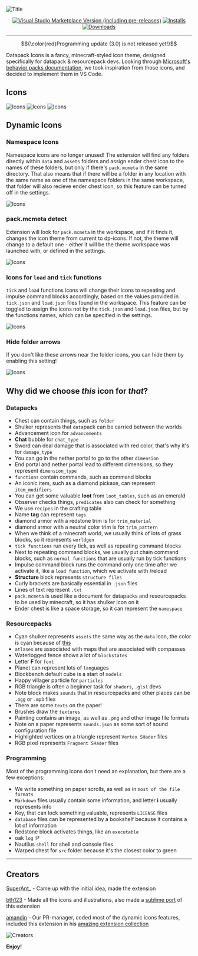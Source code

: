 

![Title](assets/3.0/Title.png)
<div align="center">

[![Visual Studio Marketplace Version (including pre-releases)](https://img.shields.io/visual-studio-marketplace/v/SuperAnt.mc-dp-icons?style=for-the-badge&color=36a7dd)](https://marketplace.visualstudio.com/items?itemName=SuperAnt.mc-dp-icons)
[![Installs](https://img.shields.io/visual-studio-marketplace/i/SuperAnt.mc-dp-icons?style=for-the-badge&color=36a7dd)](https://marketplace.visualstudio.com/items?itemName=SuperAnt.mc-dp-icons)
[![Downloads](https://img.shields.io/visual-studio-marketplace/d/SuperAnt.mc-dp-icons?style=for-the-badge&color=36a7dd)](https://marketplace.visualstudio.com/items?itemName=SuperAnt.mc-dp-icons)

</div>

---
$${\color{red}Programming update (3.0) is not released yet!}$$


Datapack Icons is a fancy, minecraft-styled icon theme, designed specifically for datapack & resourcepack devs. Looking through [Microsoft's behavior packs documentation](https://learn.microsoft.com/en-us/minecraft/creator/documents/behaviorpack#building-the-behavior-pack), we took inspiration from those icons, and decided to implement them in VS Code. 

## Icons
![Icons](assets/3.0/IconsDatapacks.png)
![Icons](assets/3.0/IconsResourcepacks.png)
![Icons](assets/3.0/IconsProgramming.png)

## Dynamic Icons
### Namespace Icons
Namespace icons are no longer unused! The extension will find any folders directly within `data` and `assets` folders and assign ender chest icon to the names of these folders, but only if there's `pack.mcmeta` in the same directory. That also means that if there will be a folder in any location with the same name as one of the namespace folders in the same workspace, that folder will also recieve ender chest icon, so this feature can be turned off in the settings.

![Icons](assets/3.0/NamespaceIcons.gif)

### pack.mcmeta detect
 Extension will look for `pack.mcmeta` in the workspace, and if it finds it, changes the icon theme from current to dp-icons. If not, the theme will change to a default one - either it will be the theme workspace was launched with, or defined in the settings.

![Icons](assets/3.0/PackMcmetaCheck.gif)


### Icons for `load` and `tick` functions
`tick` and `load` functions icons will change their icons to repeating and impulse command blocks accordingly, based on the values provided in `tick.json` and `load.json` files found in the workspace. This feature can be toggled to assign the icons not by the `tick.json` and `load.json` files, but by the functions names, which can be specified in the settings.

![Icons](assets/3.0/LoadTickFunctions.gif)

### Hide folder arrows
If you don't like these arrows near the folder icons, you can hide them by enabling this setting!

![Icons](assets/3.0/HideFolderArrows.gif)

## Why did we choose *this* icon for *that*?
### Datapacks
- Chest can contain things, such as `folder`
- Shulker represents that `data`pack can be carried between the worlds
- Advancement icon for `advancements`
- **Chat** bubble for `chat_type`
- Sword can deal damage that is associated with red color, that's why it's for `damage_type`
- You can go in the nether portal to go to the other `dimension`
- End portal and nether portal lead to different dimensions, so they represent `dimension_type`
- `functions` contain commands, such as command blocks
- An iconic item, such as a diamond pickaxe, can represent `item_modifiers`
- You can get some valuable **loot** from `loot_tables`, such as an emerald
- Observer checks things, `predicates` also can check for something
- We use `recipes` in the crafting table
- Name **tag** can represent `tags`
- diamond armor with a redstone trim is for `trim_material`
- diamond armor with a neutral color trim is for `trim_pattern`
- When we think of a minecraft world, we usually think of lots of grass blocks, so it represents `worldgen`
- `tick functions` run every tick, as well as repeating command blocks
- Next to repeating command blocks, we usually put chain command blocks, such as `normal functions` that are usually run by tick functions
- Impulse command block runs the command only one time after we activate it, like a `load function`, which we activate with /reload
- **Structure** block represents `structure files`
- Curly brackets are basically essential in `.json` files
- Lines of text represent `.txt`
- `pack.mcmeta` is used like a document for datapacks and resourcepacks to be used by minecraft, so it has shulker icon on it
- Ender chest is like a space storage, so it can represent the `namespace`
### Resourcepacks
- Cyan shulker represents `assets` the same way as the `data` icon, the color is cyan because of [this](https://learn.microsoft.com/en-us/minecraft/creator/documents/resourcepack#building-the-resource-pack)
- `atlases` are associated with maps that are associated with compasses
- Waterlogged fence shows a lot of `blockstates`
- Letter **F** for `font`
- Planet can represent lots of `lang`uages
- Blockbench default cube is a start of `models`
- Happy villager particle for `particles`
- RGB triangle is often a beginner task for `shaders`, `.glsl` devs
- Note block makes `sounds` that in resourcepacks and other places can be `.ogg` or `.mp3` files
- There are some `texts` on the paper!
- Brushes draw the `textures`
- Painting contains an image, as well as `.png` and other image file formats
- Note on a paper represents `sounds.json` as some sort of sound configuration file
- Highlighted vertices on a triangle represent `Vertex SHader` files
- RGB pixel represents `Fragment SHader` files
### Programming
Most of the programming icons don't need an explanation, but there are a few exceptions:
- We write something on paper scrolls, as well as in `most of the file formats`
- `Markdown` files usually contain some information, and letter **i** usually represents info
- Key, that can lock something valuable, represents `LICENSE` files
- `database` files can be represented by a bookshelf because it contains a lot of information
- Redstone block activates things, like an `executable`
- oak `log` :​P
- Nautilus `shell` for shell and console files
- Warped chest for `src` folder because it's the closest color to green

---
## Creators
[SuperAnt_](## "super.ant_ on discord") - Came up with the initial idea, made the extension

[bth123](https://github.com/bth123) - Made all the icons and illustrations, also made a [sublime port](https://github.com/bth123/mc-dp-icons-sublime) of this extension

[amandin](https://github.com/amawdiin) - Our PR-manager, coded most of the dynamic icons features, included this extension in his [amazing extension collection](https://marketplace.visualstudio.com/items?itemName=amandin.dpc-pack)

![Creators](assets/3.0/Creators.png)

**Enjoy!**
